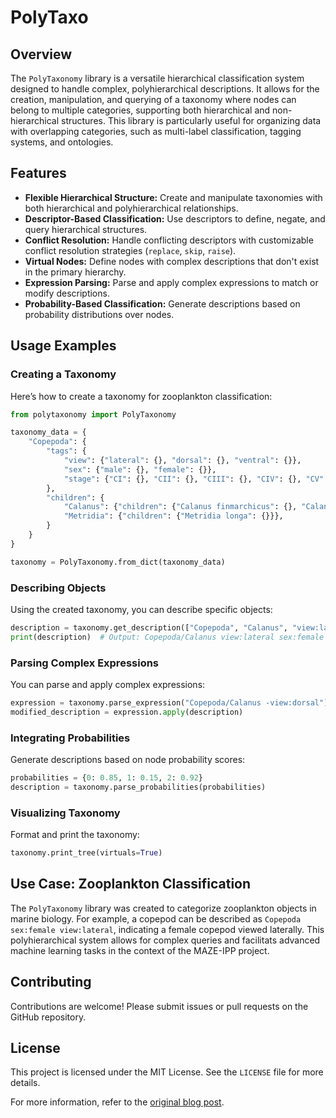 # PolyTaxo

## Overview

The `PolyTaxonomy` library is a versatile hierarchical classification system designed to handle complex, polyhierarchical descriptions.
It allows for the creation, manipulation, and querying of a taxonomy where nodes can belong to multiple categories, supporting both hierarchical and non-hierarchical structures.
This library is particularly useful for organizing data with overlapping categories, such as multi-label classification, tagging systems, and ontologies.

## Features

- **Flexible Hierarchical Structure:** Create and manipulate taxonomies with both hierarchical and polyhierarchical relationships.
- **Descriptor-Based Classification:** Use descriptors to define, negate, and query hierarchical structures.
- **Conflict Resolution:** Handle conflicting descriptors with customizable conflict resolution strategies (`replace`, `skip`, `raise`).
- **Virtual Nodes:** Define nodes with complex descriptions that don't exist in the primary hierarchy.
- **Expression Parsing:** Parse and apply complex expressions to match or modify descriptions.
- **Probability-Based Classification:** Generate descriptions based on probability distributions over nodes.

## Usage Examples

### Creating a Taxonomy

Here’s how to create a taxonomy for zooplankton classification:

```python
from polytaxonomy import PolyTaxonomy

taxonomy_data = {
    "Copepoda": {
        "tags": {
            "view": {"lateral": {}, "dorsal": {}, "ventral": {}},
            "sex": {"male": {}, "female": {}},
            "stage": {"CI": {}, "CII": {}, "CIII": {}, "CIV": {}, "CV": {}},
        },
        "children": {
            "Calanus": {"children": {"Calanus finmarchicus": {}, "Calanus glacialis": {}}},
            "Metridia": {"children": {"Metridia longa": {}}},
        }
    }
}

taxonomy = PolyTaxonomy.from_dict(taxonomy_data)
```

### Describing Objects

Using the created taxonomy, you can describe specific objects:

```python
description = taxonomy.get_description(["Copepoda", "Calanus", "view:lateral", "sex:female"])
print(description)  # Output: Copepoda/Calanus view:lateral sex:female
```

### Parsing Complex Expressions

You can parse and apply complex expressions:

```python
expression = taxonomy.parse_expression("Copepoda/Calanus -view:dorsal")
modified_description = expression.apply(description)
```

### Integrating Probabilities

Generate descriptions based on node probability scores:

```python
probabilities = {0: 0.85, 1: 0.15, 2: 0.92}
description = taxonomy.parse_probabilities(probabilities)
```

### Visualizing Taxonomy

Format and print the taxonomy:

```python
taxonomy.print_tree(virtuals=True)
```

## Use Case: Zooplankton Classification

The `PolyTaxonomy` library was created to categorize zooplankton objects in marine biology.
For example, a copepod can be described as `Copepoda sex:female view:lateral`, indicating a female copepod viewed laterally.
This polyhierarchical system allows for complex queries and facilitats advanced machine learning tasks in the context of the MAZE-IPP project.

## Contributing

Contributions are welcome! Please submit issues or pull requests on the GitHub repository.

## License

This project is licensed under the MIT License. See the `LICENSE` file for more details.

For more information, refer to the [original blog post](https://www.nerdluecht.de/index.php/2023/10/23/polytaxo-using-a-polyhierarchical-taxonomy-to-describe-zooplankton-objects/).
